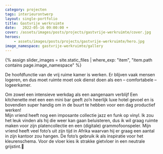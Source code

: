 ```yaml
---
category: projecten
tags: interieurontwerp
layout: single-portfolio
title: Gastvrije werkruimte
date:   2022-05-16 09:00:00 +
cover: /assets/images/posts/projects/gastvrije-werkruimte/cover.jpg
heroes:
    - assets/images/posts/projects/gastvrije-werkruimte/hero.jpg
image_namespace: gastvrije-werkruimte/gallery
---
```

{% assign slider_images = site.static_files | where_exp: "item", "item.path contains page.image_namespace" %}

De hoofdfunctie van de vrij ruime kamer is werken. Er blijven vaak mensen logeren, en dus moet ruimte moet ook dienst doen als een – comfortabele – logeerkamer.

Om zowel een intensieve werkdag als een aangenaam verblijf  Een kitchenette met een een mini bar geeft zo’n heerlijk luxe hotel gevoel en is bovendien super handig om in de buurt te hebben voor een dag productief werken!          
Mijn vriend heeft nog een imposante collectie jazz en funk op vinyl. Ik zou het leuk vinden als hij die weer kan gaan beluisteren, dus ik wil graag ruimte maken voor zijn platencollectie en een (digitale) grammofoonspeler.
Mijn vriend heeft veel foto’s uit zijn tijd in Afrika waarvan hij er graag een aantal in zijn kantoor zou hangen. De foto’s gebruik ik als inspiratie voor het kleurenschema. Voor de vloer kies ik strakke gietvloer in een neutrale grijstint.
